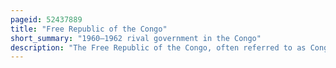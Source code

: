 ```yaml
---
pageid: 52437889
title: "Free Republic of the Congo"
short_summary: "1960–1962 rival government in the Congo"
description: "The Free Republic of the Congo, often referred to as Congo-Stanleyville, was a short-lived rival government to the Republic of the Congo based in the eastern Congo and led by Antoine Gizenga."
---
```

